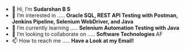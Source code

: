 - 👋 Hi, I’m  <strong> Sudarshan B S </strong>
- 👀 I’m interested in ..... <strong> Oracle SQL, REST API Testing with Postman, Jenkins Pipeline, Selenium WebDriver, and Java </strong>
- 🌱 I’m currently learning ..... <strong> Selenium Automation Testing with Java </strong>
- 💞️ I’m looking to collaborate on ..... <strong> Software Technologies </strong> AF
- 📫 How to reach me ..... <strong> Have a Look at my Email! </strong>

<!---
sudarshanbs/sudarshanbs is a ✨ special ✨ repository because its `README.md` (this file) appears on your GitHub profile.
You can click the Preview link to take a look at your changes.
--->
